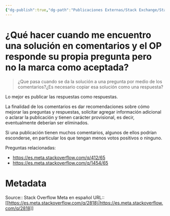 ```yaml
---
{"dg-publish":true,"dg-path":"Publicaciones Externas/Stack Exchange/Stack Overflow en español/Stack Overflow en español Meta/es.meta.stackoverflow.com-2818.md","permalink":"/publicaciones-externas/stack-exchange/stack-overflow-en-espanol/stack-overflow-en-espanol-meta/es-meta-stackoverflow-com-2818/","title":"¿Qué hacer cuando me encuentro una solución en comentarios y el OP responde su propia pregunta pero no la marca como aceptada?","hide":true,"noteIcon":"\"0\"","created":"2024-04-03T12:49:10.631-06:00","updated":"2024-04-05T16:44:02.227-06:00"}
---
```


# ¿Qué hacer cuando me encuentro una solución en comentarios y el OP responde su propia pregunta pero no la marca como aceptada?

>¿Que pasa cuando se da la solución a una pregunta por medio de los comentarios?¿Es necesario copiar esa solución como una respuesta?

Lo mejor es publicar las respuestas como respuestas.

La finalidad de los comentarios es dar recomendaciones sobre cómo mejorar las preguntas y respuestas, solicitar agregar información adicional o aclarar la publicación y tienen carácter provisional, es decir, eventualmente deberían ser eliminados.

Si una publicación tienen muchos comentarios, algunos de ellos podrían esconderse, en particular los que tengan menos votos positivos o ninguno.



Preguntas relacionadas:

- https://es.meta.stackoverflow.com/q/412/65 
- https://es.meta.stackoverflow.com/q/1454/65

# Metadata
Source:: Stack Overflow Meta en español
URL:: [[https://es.meta.stackoverflow.com/q/2818\|https://es.meta.stackoverflow.com/q/2818]]

